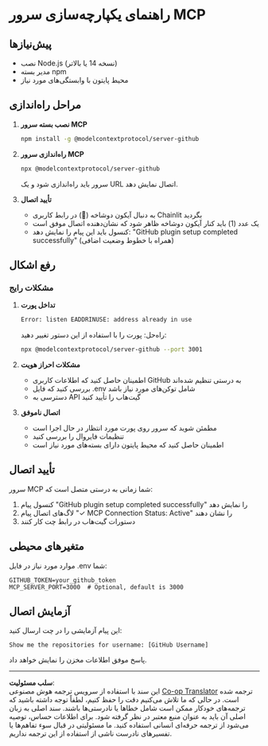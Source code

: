 <!--
CO_OP_TRANSLATOR_METADATA:
{
  "original_hash": "c4be907703b836d1a1c360db20da4de9",
  "translation_date": "2025-08-30T14:59:43+00:00",
  "source_file": "11-agentic-protocols/code_samples/github-mcp/MCP_SETUP.md",
  "language_code": "fa"
}
-->
# راهنمای یکپارچه‌سازی سرور MCP

## پیش‌نیازها
- نصب Node.js (نسخه 14 یا بالاتر)
- مدیر بسته npm
- محیط پایتون با وابستگی‌های مورد نیاز

## مراحل راه‌اندازی

1. **نصب بسته سرور MCP**  
   ```bash
   npm install -g @modelcontextprotocol/server-github
   ```

2. **راه‌اندازی سرور MCP**  
   ```bash
   npx @modelcontextprotocol/server-github
   ```  
   سرور باید راه‌اندازی شود و یک URL اتصال نمایش دهد.

3. **تأیید اتصال**  
   - به دنبال آیکون دوشاخه (🔌) در رابط کاربری Chainlit بگردید  
   - یک عدد (1) باید کنار آیکون دوشاخه ظاهر شود که نشان‌دهنده اتصال موفق است  
   - کنسول باید این پیام را نمایش دهد: "GitHub plugin setup completed successfully" (همراه با خطوط وضعیت اضافی)

## رفع اشکال

### مشکلات رایج

1. **تداخل پورت**  
   ```bash
   Error: listen EADDRINUSE: address already in use
   ```  
   راه‌حل: پورت را با استفاده از این دستور تغییر دهید:  
   ```bash
   npx @modelcontextprotocol/server-github --port 3001
   ```

2. **مشکلات احراز هویت**  
   - اطمینان حاصل کنید که اطلاعات کاربری GitHub به درستی تنظیم شده‌اند  
   - بررسی کنید که فایل .env شامل توکن‌های مورد نیاز باشد  
   - دسترسی به API گیت‌هاب را تأیید کنید  

3. **اتصال ناموفق**  
   - مطمئن شوید که سرور روی پورت مورد انتظار در حال اجرا است  
   - تنظیمات فایروال را بررسی کنید  
   - اطمینان حاصل کنید که محیط پایتون دارای بسته‌های مورد نیاز است  

## تأیید اتصال

سرور MCP شما زمانی به درستی متصل است که:  
1. کنسول پیام "GitHub plugin setup completed successfully" را نمایش دهد  
2. لاگ‌های اتصال پیام "✓ MCP Connection Status: Active" را نشان دهند  
3. دستورات گیت‌هاب در رابط چت کار کنند  

## متغیرهای محیطی

موارد مورد نیاز در فایل .env شما:  
```
GITHUB_TOKEN=your_github_token
MCP_SERVER_PORT=3000  # Optional, default is 3000
```

## آزمایش اتصال

این پیام آزمایشی را در چت ارسال کنید:  
```
Show me the repositories for username: [GitHub Username]
```  
پاسخ موفق اطلاعات مخزن را نمایش خواهد داد.  

---

**سلب مسئولیت**:  
این سند با استفاده از سرویس ترجمه هوش مصنوعی [Co-op Translator](https://github.com/Azure/co-op-translator) ترجمه شده است. در حالی که ما تلاش می‌کنیم دقت را حفظ کنیم، لطفاً توجه داشته باشید که ترجمه‌های خودکار ممکن است شامل خطاها یا نادرستی‌ها باشند. سند اصلی به زبان اصلی آن باید به عنوان منبع معتبر در نظر گرفته شود. برای اطلاعات حساس، توصیه می‌شود از ترجمه حرفه‌ای انسانی استفاده کنید. ما مسئولیتی در قبال سوء تفاهم‌ها یا تفسیرهای نادرست ناشی از استفاده از این ترجمه نداریم.